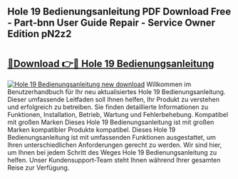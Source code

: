 ## Hole 19 Bedienungsanleitung PDF Download Free - Part-bnn User Guide Repair - Service Owner Edition pN2z2

# <h2><a href="http://df4euv.blite.top/?on=Hole+19+Bedienungsanleitung">🔗Download 👉🔴 Hole 19 Bedienungsanleitung</a></h2>

[![Hole 19 Bedienungsanleitung new download](https://i.imgur.com/lujVjoI.png)](http://df4euv.blite.top/?on=Hole+19+Bedienungsanleitung)
Willkommen im Benutzerhandbuch für Ihr neu aktualisiertes Hole 19 Bedienungsanleitung. Dieser umfassende Leitfaden soll Ihnen helfen, Ihr Produkt zu verstehen und erfolgreich zu betreiben. Sie finden detaillierte Informationen zu Funktionen, Installation, Betrieb, Wartung und Fehlerbehebung. Kompatibel mit großen Marken Dieses Hole 19 Bedienungsanleitung ist mit großen Marken kompatibler Produkte kompatibel. Dieses Hole 19 Bedienungsanleitung ist mit umfassenden Funktionen ausgestattet, um Ihren unterschiedlichen Anforderungen gerecht zu werden. Wir sind hier, um Ihnen bei jedem Schritt des Weges Hole 19 Bedienungsanleitung zu helfen. Unser Kundensupport-Team steht Ihnen während Ihrer gesamten Reise zur Verfügung.
